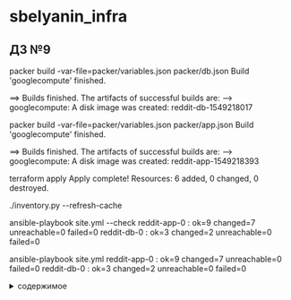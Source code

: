 # sbelyanin_infra

## ДЗ №9






 packer build -var-file=packer/variables.json packer/db.json
 Build 'googlecompute' finished.

==> Builds finished. The artifacts of successful builds are:
--> googlecompute: A disk image was created: reddit-db-1549218017


 packer build -var-file=packer/variables.json packer/app.json
Build 'googlecompute' finished.

==> Builds finished. The artifacts of successful builds are:
--> googlecompute: A disk image was created: reddit-app-1549218393

terraform apply
Apply complete! Resources: 6 added, 0 changed, 0 destroyed.

./inventory.py --refresh-cache

ansible-playbook site.yml --check
reddit-app-0               : ok=9    changed=7    unreachable=0    failed=0
reddit-db-0                : ok=3    changed=2    unreachable=0    failed=0


ansible-playbook site.yml
reddit-app-0               : ok=9    changed=7    unreachable=0    failed=0
reddit-db-0                : ok=3    changed=2    unreachable=0    failed=0


<details><summary>содержимое</summary><p>

```bash

```
</p></details>
